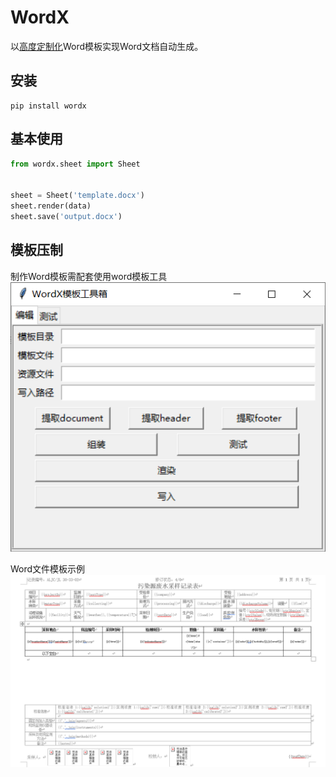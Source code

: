 # WordX
以<u>高度定制化</u>Word模板实现Word文档自动生成。


## 安装
```shell
pip install wordx
```

## 基本使用
```python
from wordx.sheet import Sheet 


sheet = Sheet('template.docx')
sheet.render(data)
sheet.save('output.docx')
```

## 模板压制
制作Word模板需配套使用word模板工具   
![Word模板工具箱](https://raw.githubusercontent.com/inspirare6/wordx/master/assets/img/wordx-tool.png)

Word文件模板示例   
![Word模板示例](https://raw.githubusercontent.com/inspirare6/wordx/master/assets/img/word-template.png)


